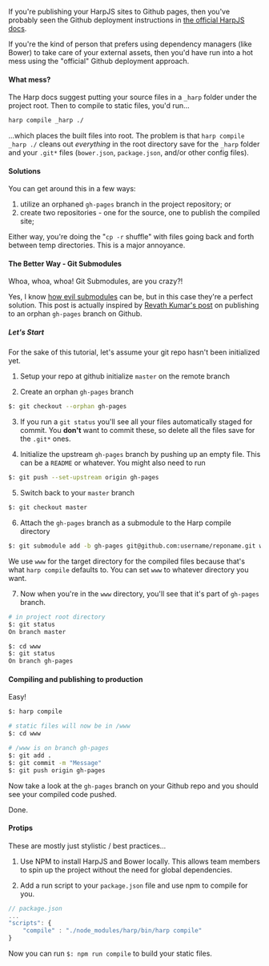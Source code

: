 If you're publishing your HarpJS sites to Github pages, then you've probably seen the Github deployment instructions in [the official HarpJS docs](http://harpjs.com/docs/deployment/github-pages).

If you're the kind of person that prefers using dependency managers (like Bower) to take care of your external assets, then you'd have run into a hot mess using the "official" Github deployment approach.

#### What mess?

The Harp docs suggest putting your source files in a `_harp` folder under the project root.  Then to compile to static files, you'd run...

```bash
harp compile _harp ./
```

...which places the built files into root.  The problem is that `harp compile _harp ./` cleans out *everything* in the root directory save for the `_harp` folder and your `.git*` files (`bower.json`, `package.json`, and/or other config files).

#### Solutions

You can get around this in a few ways:
1. utilize an orphaned `gh-pages` branch in the project repository; or
2. create two repositories - one for the source, one to publish the compiled site;

Either way, you're doing the "`cp -r` shuffle" with files going back and forth between temp directories.  This is a major annoyance.

#### The Better Way - Git Submodules

Whoa, whoa, whoa!  Git Submodules, are you crazy?!  

Yes, I know [how evil submodules](http://slopjong.de/2013/06/04/git-why-submodules-are-evil/) can be, but in this case they're a perfect solution. This post is actually inspired by [Revath Kumar's post](http://blog.revathskumar.com/2014/07/publish-github-pages-using-git-submodules.html) on publishing to an orphan `gh-pages` branch on Github.  

##### Let's Start

For the sake of this tutorial, let's assume your git repo hasn't been initialized yet.

1. Setup your repo at github initialize `master` on the remote branch

2. Create an orphan `gh-pages` branch
```bash
$: git checkout --orphan gh-pages
```

3. If you run a `git status` you'll see all your files automatically staged for commit.  You **don't** want to commit these, so delete all the files save for the `.git*` ones.

4. Initialize the upstream `gh-pages` branch by pushing up an empty file.  This can be a `README` or whatever.  You might also need to run
```bash
$: git push --set-upstream origin gh-pages
```

5. Switch back to your `master` branch
```bash
$: git checkout master
```

6. Attach the `gh-pages` branch as a submodule to the Harp compile directory
```bash
$: git submodule add -b gh-pages git@github.com:username/reponame.git www
```
We use `www` for the target directory for the compiled files because that's what `harp compile` defaults to. You can set `www` to whatever directory you want.

7. Now when you're in the `www` directory, you'll see that it's part of `gh-pages` branch.

```bash
# in project root directory
$: git status
On branch master

$: cd www
$: git status
On branch gh-pages
```

#### Compiling and publishing to production

Easy!

```bash
$: harp compile

# static files will now be in /www
$: cd www

# /www is on branch gh-pages
$: git add .
$: git commit -m "Message"
$: git push origin gh-pages
```

Now take a look at the `gh-pages` branch on your Github repo and you should see your compiled code pushed.

Done.


#### Protips

These are mostly just stylistic / best practices...

1. Use NPM to install HarpJS and Bower locally. This allows team members to spin up the project without the need for global dependencies.

2. Add a run script to your `package.json` file and use npm to compile for you.
```js
// package.json
...
"scripts": {
    "compile" : "./node_modules/harp/bin/harp compile"
}
```
Now you can run `$: npm run compile` to build your static files.
